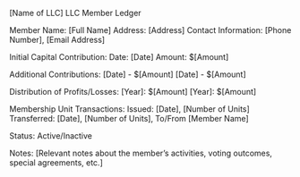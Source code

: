 [Name of LLC] LLC
Member Ledger

Member Name: [Full Name]
Address: [Address]
Contact Information: [Phone Number], [Email Address]

Initial Capital Contribution:
Date: [Date]
Amount: $[Amount]

Additional Contributions:
[Date] - $[Amount]
[Date] - $[Amount]

Distribution of Profits/Losses:
[Year]: $[Amount]
[Year]: $[Amount]

Membership Unit Transactions:
Issued: [Date], [Number of Units]
Transferred: [Date], [Number of Units], To/From [Member Name]

Status: Active/Inactive

Notes:
[Relevant notes about the member’s activities, voting outcomes, special agreements, etc.]

